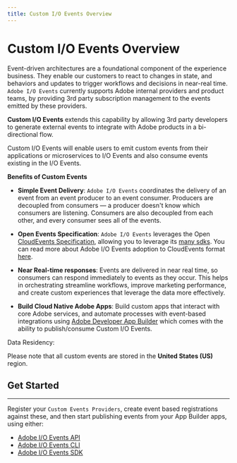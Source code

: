 ```yaml
---
title: Custom I/O Events Overview
---
```


# Custom I/O Events Overview

Event-driven architectures are a foundational component of the experience business. They enable our customers to react to changes in state, and behaviors and updates to trigger workflows and decisions in near-real time. 
`Adobe I/O Events` currently supports Adobe internal providers and product teams, by providing 3rd party subscription management to the events emitted by these providers.

**Custom I/O Events** extends this capability by allowing 3rd party developers to generate external events to integrate with Adobe products in a bi-directional flow.  

Custom I/O Events will enable users to emit custom events from their applications or microservices to I/O Events and also consume events existing in the I/O Events.  

**Benefits of Custom Events** 

- **Simple Event Delivery**: 
`Adobe I/O Events` coordinates the delivery of an event from an event producer to an event consumer. 
Producers are decoupled from consumers — a producer doesn't know which consumers are listening. Consumers are also decoupled from each other, and every consumer sees all of the events.

- **Open Events Specification**:
`Adobe I/O Events` leverages the Open [CloudEvents Specification](https://cloudevents.io/), allowing you to leverage its [many sdks](https://github.com/cloudevents/spec#sdks).
You can read more about Adobe I/O Events adoption to CloudEvents format [here](https://medium.com/adobetech/adobe-io-events-adopts-cloudevents-format-c24d8acc20c5).

- **Near Real-time responses**: 
Events are delivered in near real time, so consumers can respond immediately to events as they occur. This helps in orchestrating streamline workflows, improve marketing performance, and create custom experiences that leverage the data more effectively. 

- **Build Cloud Native Adobe Apps**: 
Build custom apps that interact with core Adobe services, and automate processes with event-based integrations using [Adobe Developer App Builder](https://developer.adobe.com/app-builder/docs/overview/) which comes with the ability to publish/consume Custom I/O Events. 

<InlineAlert slots="title, text"/>

Data Residency:

Please note that all custom events are stored in the **United States (US)** region.  

## Get Started

<hr />

Register your `Custom Events Providers`, create event based registrations against these, and then start publishing events from your App Builder apps, using either:
* [Adobe I/O Events API](../api/index.md)  
* [Adobe I/O Events CLI](../cli/index.md) 
* [Adobe I/O Events SDK](../sdk/index.md) 